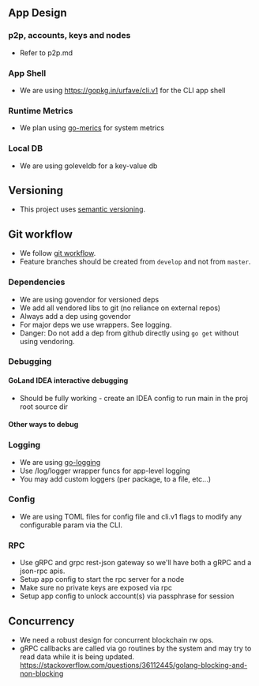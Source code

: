 ## App Design

### p2p, accounts, keys and nodes
- Refer to p2p.md

### App Shell
- We are using https://gopkg.in/urfave/cli.v1 for the CLI app shell

### Runtime Metrics
- We plan using [go-merics](https://github.com/rcrowley/go-metrics) for system metrics

### Local DB
- We are using goleveldb for a key-value db

## Versioning
- This project uses [semantic versioning](http://semver.org/).

## Git workflow
- We follow [git workflow](http://nvie.com/posts/a-successful-git-branching-model/). 
- Feature branches should be created from `develop` and not from `master`.

### Dependencies
- We are using govendor for versioned deps
- We add all vendored libs to git (no reliance on external repos)
- Always add a dep using govendor
- For major deps we use wrappers. See logging.
- Danger: Do not add a dep from github directly using `go get` without using vendoring.

### Debugging

#### GoLand IDEA interactive debugging
- Should be fully working - create an IDEA config to run main in the proj root source dir

#### Other ways to debug

### Logging
- We are using [go-logging](https://github.com/op/go-logging)
- Use /log/logger wrapper funcs for app-level logging
- You may add custom loggers (per package, to a file, etc...)

### Config
- We are using TOML files for config file and cli.v1 flags to modify any configurable param via the CLI.

### RPC
- Use gRPC and grpc rest-json gateway so we'll have both a gRPC and a json-rpc apis.
- Setup app config to start the rpc server for a node
- Make sure no private keys are exposed via rpc
- Setup app config to unlock account(s) via passphrase for session 

## Concurrency 
- We need a robust design for concurrent blockchain rw ops.
- gRPC callbacks are called via go routines by the system and may try to read data while it is being updated.
https://stackoverflow.com/questions/36112445/golang-blocking-and-non-blocking 

